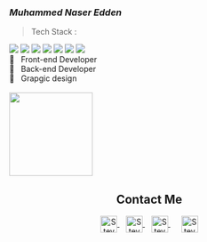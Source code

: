 ### ***Muhammed Naser Edden***

> Tech Stack :<br>
<span>
     <img src="https://img.shields.io/badge/-HTML-orange">
     <img src="https://img.shields.io/badge/-CSS-blue">
     <img src="https://img.shields.io/badge/-SASS-CD6799">
     <img src="https://img.shields.io/badge/-JavaScript-yellow" />
     <img src="https://img.shields.io/badge/-Bootstrap-blueviolet" />
     <img src="https://img.shields.io/badge/-Wordpress-lightgrey" />
     <img src="https://img.shields.io/badge/-PHP-blue" />
     <br>
     👑 &nbsp; Front-end Developer<br>
     👑 &nbsp; Back-end Developer<br>
     👑 &nbsp; Grapgic design<br>
     <br>
</span>
<span>
     <img height="150em" src="https://github-readme-stats-eight-theta.vercel.app/api?username=mhamdNaser&show_icons=true&theme=algolia&include_all_commits=true&count_private=true"/>
</span>
<div align="center">
     <h2><b>Contact Me</b></h2>
     <a href="#" >
          <img align="center" alt="Steve Kane | Gmail" width="30em" src="https://img.icons8.com/fluency/452/gmail.png" />
     </a> &nbsp;&nbsp;
     <a href="#" >
          <img align="center" alt="Steve Kane | Skype" width="30em" src="https://icons8.com/icon/118497/facebook-new" />
     </a> &nbsp;&nbsp;
     <a href="#" style="margin-right: 8px">
          <img align="center" alt="Steve Kane | Telegram" width="30em" src="https://img.icons8.com/3d-fluency/452/telegram.png" />
     </a> &nbsp;&nbsp;
     <a href="#" >
          <img align="center" alt="Steve Kane | Discord" width="30em" src="https://img.icons8.com/avantgarde/452/discord-logo.png" />
     </a>
</div>

